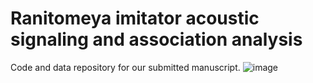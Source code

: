 # Ranitomeya imitator acoustic signaling and association analysis
Code and data repository for our submitted manuscript.
![image](https://github.com/user-attachments/assets/287b302c-d229-4053-92a0-aabe8518a4d9)
